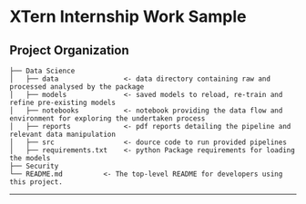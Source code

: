 # XTern Internship Work Sample


Project Organization
------------

    ├── Data Science
    │   ├── data                <- data directory containing raw and processed analysed by the package
    │   ├── models              <- saved models to reload, re-train and refine pre-existing models
    │   ├── notebooks           <- notebook providing the data flow and environment for exploring the undertaken process
    │   ├── reports             <- pdf reports detailing the pipeline and relevant data manipulation
    │   ├── src                 <- dource code to run provided pipelines
    │   ├── requirements.txt    <- python Package requirements for loading the models
    ├── Security
    └── README.md          <- The top-level README for developers using this project.
------------
